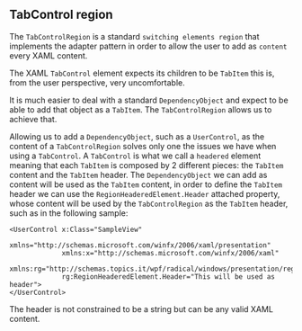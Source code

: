## TabControl region

The `TabControlRegion` is a standard `switching elements region` that implements the adapter pattern in order to allow the user to add as `content` every XAML content.

The XAML `TabControl` element expects its children to be `TabItem` this is, from the user perspective, very uncomfortable.

It is much easier to deal with a standard `DependencyObject` and expect to be able to add that object as a `TabItem`. The `TabControlRegion` allows us to achieve that.

Allowing us to add a `DependencyObject`, such as a `UserControl`, as the content of a `TabControlRegion` solves only one the issues we have when using a `TabControl`.
A `TabControl` is what we call a `headered` element meaning that each `TabItem` is composed by 2 different pieces: the `TabItem` content and the `TabItem` header.
The `DependencyObject` we can add as content will be used as the `TabItem` content, in order to define the `TabItem` header we can use the `RegionHeaderedElement.Header` attached property, whose content will be used by the `TabControlRegion` as the `TabItem` header, such as in the following sample:

```xaml
<UserControl x:Class="SampleView"
             xmlns="http://schemas.microsoft.com/winfx/2006/xaml/presentation"
             xmlns:x="http://schemas.microsoft.com/winfx/2006/xaml"
             xmlns:rg="http://schemas.topics.it/wpf/radical/windows/presentation/regions"
             rg:RegionHeaderedElement.Header="This will be used as header">
</UserControl>
```

The header is not constrained to be a string but can be any valid XAML content.